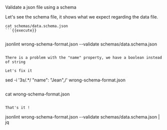 Validate a json file using a schema


Let's see the schema file, it shows what we expect regarding the data file.

```
cat schemas/data.schema.json
```{{execute}}


```
jsonlint wrong-schema-format.json --validate schemas/data.schema.json
```{{execute}}

There is a problem with the "name" property, we have a boolean instead of string

Let's fix it

```
sed -i '3s/.*/    "name": "Jean",/' wrong-schema-format.json
```{{execute}}

```
cat wrong-schema-format.json
```{{execute}}

That's it !
```
jsonlint wrong-schema-format.json --validate schemas/data.schema.json | jq
```{{execute}}
